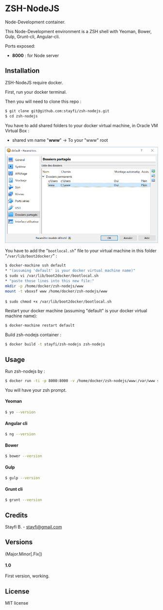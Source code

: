 # ZSH-NodeJS
Node-Development container.

This Node-Development environment is a ZSH shell with Yeoman, Bower, Gulp, Grunt-cli, Angular-cli.

Ports exposed:
- **8000** : for Node server

## Installation
ZSH-NodeJS require docker.

First, run your docker terminal.

Then you will need to clone this repo :

```sh
$ git clone git@github.com:stayfi/zsh-nodejs.git
$ cd zsh-nodejs
```

You have to add shared folders to your docker virtual machine, in Oracle VM Virtual Box :

- shared vm name "**www**" -> To your "www" root

![](oracle_vm_shared.png "Capture")

You have to add the "`bootlocal.sh`" file to your virtual machine in this folder "`/var/lib/boot2docker/`" :

```sh
$ docker-machine ssh default
* "(assuming 'default' is your docker virtual machine name)"
$ sudo vi /var/lib/boot2docker/bootlocal.sh
* "paste those lines into this new file:"
mkdir -p /home/docker/zsh-nodejs/www
mount -t vboxsf www /home/docker/zsh-nodejs/www

$ sudo chmod +x /var/lib/boot2docker/bootlocal.sh
```

Restart your docker machine (assuming "default" is your docker virtual machine name):
```sh
$ docker-machine restart default
```

Build zsh-nodejs container :
```sh
$ docker build -t stayfi/zsh-nodejs zsh-nodejs
```

## Usage

Run zsh-nodejs by :
```sh
$ docker run -ti -p 8000:8000 -v /home/docker/zsh-nodejs/www:/var/www stayfi/zsh-nodejs /bin/zsh
```

You will have your zsh prompt.

#### Yeoman

```sh
$ yo --version
```

#### Angular cli

```sh
$ ng --version
```

#### Bower

```sh
$ bower --version
```

#### Gulp

```sh
$ gulp --version
```

#### Grunt cli

```sh
$ grunt --version
```

## Credits
Stayfi B. - <stayfi@gmail.com>

## Versions
(Major.Minor[.Fix])

#### 1.0
First version, working.

## License
MIT license